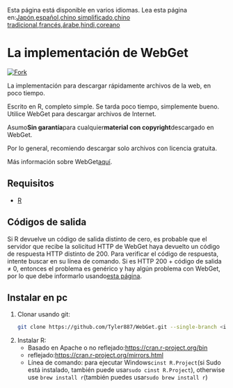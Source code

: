 <!-- # WebGet  [![GitHub forks](https://img.shields.io/github/forks/Tyler887/WebGet?label=Fork&style=social)](https://github.com/Tyler887/WebGet/fork)  The implementation to download files from the Web, in a short time.  Written in R, complete simple. It takes a short time, simply good. Use WebGet to retrieve files from the world wide web.    I assume **no warranty** for any **copyrighted material** downloaded on WebGet. I usally recommend downloading freely licensed files only. <br />https://github.com?Tyler887/WebGet/commit/main/ -->

Esta página está disponible en varios idiomas.
Lea esta página en:[Japón](README.ja.md),[español](README.es.md),[chino simplificado](README.zh-CN.md),[chino tradicional](README.zh-TW.md),[francés](README.fr.md),[árabe](README.ar.md),[hindi](README.hi.md),[coreano](README.ko.md)

# La implementación de WebGet

[![Fork](https://img.shields.io/github/forks/Tyler887/WebGet?label=Fork&style=social)](https://github.com/Tyler887/WebGet/fork)

La implementación para descargar rápidamente archivos de la web, en poco tiempo.

Escrito en R, completo simple. Se tarda poco tiempo, simplemente bueno. Utilice WebGet para descargar archivos de Internet.

Asumo**Sin garantía**para cualquier**material con copyright**descargado en WebGet.

Por lo general, recomiendo descargar solo archivos con licencia gratuita.

Más información sobre WebGet[aquí](https://github.com/Tyler887/WebGet/wiki/WebGet).

## Requisitos

-   [R](https://r-project.org)

## Códigos de salida

Si R devuelve un código de salida distinto de cero, es probable que el servidor que recibe la solicitud HTTP de WebGet haya devuelto un código de respuesta HTTP distinto de 200. Para verificar el código de respuesta, intente buscar en su línea de comando. Si es HTTP 200 + código de salida ≠ 0, entonces el problema es genérico y hay algún problema con WebGet, por lo que debe informarlo usando[esta página](https://github.com/Tyler887/WebGet/issues/new?template=bug_report.md).

## Instalar en pc

1.  Clonar usando git:
    ```bash
    git clone https://github.com/Tyler887/WebGet.git --single-branch <input version here>
    ```
2.  Instalar R:
    -   Basado en Apache o no reflejado:<https://cran.r-project.org/bin>
    -   reflejado:<https://cran.r-project.org/mirrors.html>
    -   Línea de comando: para ejecutar Windows`cinst R.Project`(si Sudo está instalado, también puede usar`sudo cinst R.Project`), otherwise use `brew install r`(también puedes usar`sudo brew install r`)
